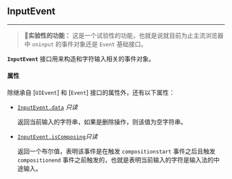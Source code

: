 ## InputEvent

-------

> **🧪实验性的功能：** 这是一个试验性的功能，也就是说就目前为止主流浏览器中 `oninput` 的事件对象还是 `Event` 基础接口。

**`InputEvent`** 接口用来构造和字符输入相关的事件对象。

#### 属性

除继承自 [`UIEvent`] 和 [`Event`] 接口的属性外，还有以下属性：

+ [`InputEvent.data`](https://developer.mozilla.org/zh-CN/docs/Web/API/InputEvent/data) *只读*

  返回当前输入的字符串，如果是删除操作，则该值为空字符串。

- [`InputEvent.isComposing`](https://developer.mozilla.org/zh-CN/docs/Web/API/InputEvent/isComposing)*只读*

  返回一个布尔值，表明该事件是在触发 `compositionstart` 事件之后且触发 `compositionend` 事件之前触发的，也就是表明当前输入的字符是输入法的中途输入。

